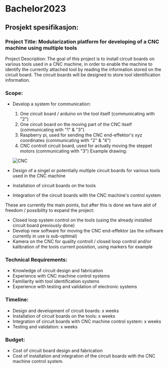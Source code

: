 # Bachelor2023

## Prosjekt spesifikasjon:

### Project Title: Modularization platform for developing of a CNC machine using multiple tools

Project Description:
The goal of this project is to install circuit boards on various tools used in a CNC machine, in order to enable the machine to identify the currently attached tool by reading the information stored on the circuit board. The circuit boards will be designed to store tool identification information.

### Scope:
- Develop a system for communication:
  1. One circuit board / arduino on the tool itself (communicating with "2")
  2. One circuit board on the moving part of the CNC itself (communicating with "1" & "3")
  3. Raspberry pi, used for sending the CNC end-effektor's xyz coordinates (communicating with "2" & "4")
  4. CNC controll circuit board, used for actually moving the steppet motors (communicating with "3")
  Example drawing:
  
  ![CNC](https://user-images.githubusercontent.com/112080849/212081366-435b20fc-efd4-4602-bfc5-22723c3170e6.PNG)
  
- Design of a singel or potentially multiple circuit boards for various tools used in the CNC machine
- Installation of circuit boards on the tools
- Integration of the circuit boards with the CNC machine's control system

These are currently the main points, but after this is done we have alot of freedom / possibility to expand the project:
- Closed loop system control on the tools (using the already installed circuit board previously done)
- Develop new software for moving the CNC end-effektor (as the software currently in use is sub-optimal)
- Kamera on the CNC for quality controll / closed loop control and/or kalibration of the tools current posistion, using markers for example

### Technical Requirements:
- Knowledge of circuit design and fabrication
- Experience with CNC machine control systems
- Familiarity with tool identification systems
- Experience with testing and validation of electronic systems

### Timeline:
- Design and development of circuit boards: x weeks
- Installation of circuit boards on the tools: x weeks
- Integration of circuit boards with CNC machine control system: x weeks
- Testing and validation: x weeks

### Budget:
- Cost of circuit board design and fabrication
- Cost of installation and integration of the circuit boards with the CNC machine control system.
